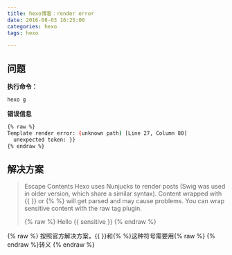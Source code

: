 ```yaml
---
title: hexo博客：render error
date: 2016-08-03 16:25:00
categories: hexo
tags: hexo

---
```

## 问题
**执行命令：**
``` bash
hexo g
```
**错误信息**
``` bash
{% raw %}
Template render error: (unknown path) [Line 27, Column 80]
  unexpected token: }}
{% endraw %}
```

## 解决方案
> Escape Contents
> Hexo uses Nunjucks to render posts (Swig was used in older version, which share a similar syntax). Content wrapped with {{ }} or {% %} will get parsed and may cause problems. You can wrap sensitive content with the raw tag plugin.
> 
> {% raw %}
> Hello {{ sensitive }}
> {% endraw %}

{% raw %}
按照官方解决方案，{{  }}和{%  %}这种符号需要用{% raw %} {% endraw %}转义
{% endraw %}